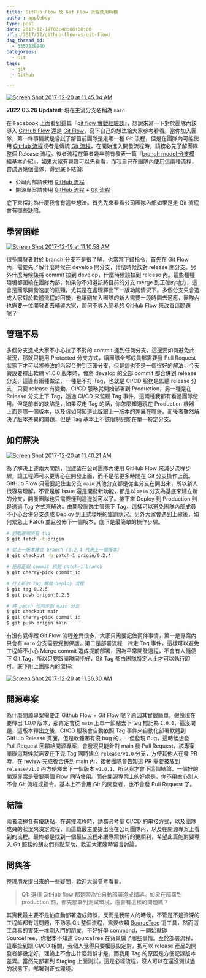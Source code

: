 ```yaml
---
title: GitHub Flow 及 Git Flow 流程使用時機
author: appleboy
type: post
date: 2017-12-19T03:48:08+00:00
url: /2017/12/github-flow-vs-git-flow/
dsq_thread_id:
  - 6357828940
categories:
  - Git
tags:
  - git
  - Github

---
```

[<img src="https://i2.wp.com/farm5.staticflickr.com/4726/39143290882_877ebfcf8e_z.jpg?w=840&#038;ssl=1" alt="Screen Shot 2017-12-20 at 11.45.04 AM" data-recalc-dims="1" />][1]

**2022.03.26 Updated**: 現在主流分支名稱為 `main`

在 Facebook 上面看到這篇『[git flow 實戰經驗談][2]』，想說來寫一下對於團隊內該導入 [GitHub Flow][3] 還是 [Git Flow][4]，寫下自己的想法給大家參考看看。當你加入團隊，第一件事情就是嘗試了解目前團隊是走哪一種 Git 流程，但是在團隊內可能使用 [GitHub 流程][3]或者是傳統 [Git 流程][4]，在開始進入開發流程時，請務必先了解團隊整個 Release 流程。後者流程在筆者幾年前有發表一篇『[branch model 分支模組基本介紹][5]』，如果大家有興趣可以先看看，而我自己在團隊內使用這兩種流程，嘗試過幾個團隊，得到底下結論:

 * 公司內部請使用 [GitHub 流程][3]
 * 開源專案請使用 [GitHub 流程][3] + [Git 流程][4]

底下來探討為什麼我會有這些想法。首先先來看看公司團隊內部如果是走 Git 流程會有哪些缺陷。

<!--more-->

## 學習困難

[<img src="https://i2.wp.com/farm5.staticflickr.com/4600/39117139792_235d81dd9e_z.jpg?w=840&#038;ssl=1" alt="Screen Shot 2017-12-19 at 11.10.58 AM" data-recalc-dims="1" />][6]

很多開發者對於 branch 分支不是很了解，也常常下錯指令，首先在 Git Flow 內，需要先了解什麼時候在 develop 開分支，什麼時候該對 release 開分支。另外什麼時候該將 commit 拉到 develop，什麼時候該拉到 release 內。這些種種環境都圍繞在團隊內部，如果你不知道該將目前的分支 merge 到正確的地方，這會是團隊開發速度的瓶頸，尤其是在處理釋出下一版功能情況下。多個分支只會造成大家對於軟體流程的困擾，也讓剛加入團隊的新人需要一段時間去適應，團隊內也需要一位開發者去輔導大家，那何不導入簡易的 GitHub Flow 來改善這問題呢？

## 管理不易

多個分支造成大家不小心拉了不對的 commit 進到任何分支，這邊要如何避免此狀況，那就只能用 Protected 分支方式，讓團隊全部成員都需要發 Pull Request 狀態下才可以將修改的內容合併到正確分支，但是這也不是一個很好的解法，今天假設要釋出軟體 v1.0.0 版本時，會將 develop 的全部 commit 都合併到 release 分支，這邊有兩種做法，一種是不打 Tag，也就是 CI/CD 服務是監聽 release 分支，只要 release 有變動，CI/CD 服務就開始部署到 Production，另一種是在 Release 分支上下 Tag，透過 CI/CD 來監聽 Tag 事件，這兩種我都有看過團隊使用。但是前者的缺陷是，如果沒走 Tag 的話，你怎麼知道現在 Production 機器上面是哪一個版本，以及該如何知道此版跟上一版本的差異在哪邊。而後者雖然解決了版本差異的問題，但是 Tag 基本上不該限制只能在單一特定分支。

## 如何解決

[<img src="https://i1.wp.com/farm5.staticflickr.com/4734/38293804325_af60a2715e_o.png?w=840&#038;ssl=1" alt="Screen Shot 2017-12-20 at 11.40.21 AM" data-recalc-dims="1" />][7]

為了解決上述兩大問題，我建議在公司團隊內使用 GitHub Flow 來減少流程步驟，讓工程師可以更專心在開發上面，而不是花更多時間在 Git 分支操作上面。GitHub Flow 只需要記住主分支 `main` 其他分支都是從主分支在開出來，所以新人很容易理解，不管是解 Issue 還是開發新功能，都是以 `main` 分支為基底來建立新的分支，開發團隊也只需要懂到這邊就可以了。接下來 Deploy 到 Production 則是透過 Tag 方式來解決。由開發團隊主管來下 Tag，這樣可以避免團隊內部成員不小心合併分支造成 Deploy 到正式環境的錯誤狀況。另外大家會遇到上線後，如何緊急上 Patch 並且發佈下一個版本，底下是最簡單的操作步驟。

```bash
# 抓取遠端所有 tag
$ git fetch -t origin

# 從上一版本建立 branch (0.2.4 代表上一個版本)
$ git checkout -b patch-1 origin/0.2.4

# 把修正個 commit 抓到 patch-1 branch
$ git cherry-pick commit_id

# 打上新的 Tag 觸發 Deploy 流程
$ git tag 0.2.5
$ git push origin 0.2.5

# 將 patch 也同步到 main 分支
$ git checkout main
$ git cherry-pick commit_id
$ git push origin main
```

有沒有覺得跟 Git Flow 流程差異很多，大家只需要記住兩件事情，第一是專案內只會有 `main` 分支需要受到保護。第二是部署流程一律走 Tag 事件，這樣可以避免工程師不小心 Merge commit 造成提前部署，因為平常開發過程，不會有人隨便下 Git Tag，所以只要跟團隊同步好，Git Tag 都由團隊特定人士才可以執行即可。底下附上團隊內的流程:

[<img src="https://i0.wp.com/farm5.staticflickr.com/4588/38293694275_87406c7438_z.jpg?w=840&#038;ssl=1" alt="Screen Shot 2017-12-20 at 11.36.30 AM" data-recalc-dims="1" />][8]

## 開源專案

為什麼開源專案需要走 Github Flow + Git Flow 呢？原因其實很簡單，假設現在要釋出 1.0.0 版本，那肯定會從 `main` 上單一節點去下 tag 標記為 `1.0.0`，這沒問題，這版本釋出之後，CI/CD 服務會自動依照 Tag 事件來自動化部署軟體到 GitHub Release 頁面。但是軟體哪有沒 bug 的，一但發現 Bug，這時候想發 Pull Request 回饋給開源專案，會發現只能針對 main 發 Pull Request，該專案團隊這時候就需要在下完 Tag 同時建立 `release/v1.0` 分支，方便其他人在發 PR 時，在 review 完成後合併到 main 內，接著團隊會告知這 PR 需要被放到 `release/v1.0` 內方便釋出下一個版本 `v1.0.1`，所以我才會下這個結論，一個好的開源專案是需要兩個 Flow 同時使用。而在開源專案上的好處是，你不用擔心別人不會 Git 流程或指令。基本上不會用 Git 的開發者，也不會發 Pull Request 了。

## 結論

兩者流程各有優缺點，在選擇流程時，請務必考量 CI/CD 的串接方式，以及團隊成員的狀況來決定流程，而這篇最主要提出我在公司團隊內，以及在開源專案上看到的流程。最終都是找到一個最佳流程來讓專案執行的更順利，希望此篇能對要導入 Git 服務的朋友們有點幫助。歡迎大家隨時留言討論。

## 問與答

整理朋友提出來的一些疑問，歡迎大家參考看看。

> Q1: 選擇 GitHub flow 都是因為怕自動部署造成錯誤。如果在部署到 production 前，都先部署到測試環境，還會有這樣的問題嗎？

其實我最主要不是怕自動部署造成錯誤，反而是我帶人的時候，不管是不是資深的工程師都有這問題，不熟悉 Git 整個流程，需要依賴 [SourceTree][9] 這工具，然而這工具真的害死一堆剛入門的朋友，不好好學 command，一開始就碰 SourceTree，你根本不知道 SourceTree 在背景做了哪些事情。至於部署流程，這牽扯到跟 CI/CD 相關，我個人覺得只要權限設定對，把可以 release 產品的開發者都設定好，理論上不會出什麼錯誤才是。而我用 Tag 的原因是方便記錄版本差異。當然先部署到 Staging 上面測試，這是必經流程，沒人可以在還沒測試過的狀態下，部署到正式環境。

 [1]: https://www.flickr.com/photos/appleboy/39143290882/in/dateposted-public/ "Screen Shot 2017-12-20 at 11.45.04 AM"
 [2]: http://blog.hellojcc.tw/2017/12/14/the-flaw-of-git-flow/
 [3]: https://guides.github.com/introduction/flow/
 [4]: http://nvie.com/posts/a-successful-git-branching-model/
 [5]: https://blog.wu-boy.com/2011/03/git-%E7%89%88%E6%9C%AC%E6%8E%A7%E5%88%B6-branch-model-%E5%88%86%E6%94%AF%E6%A8%A1%E7%B5%84%E5%9F%BA%E6%9C%AC%E4%BB%8B%E7%B4%B9/
 [6]: https://www.flickr.com/photos/appleboy/39117139792/in/dateposted-public/ "Screen Shot 2017-12-19 at 11.10.58 AM"
 [7]: https://www.flickr.com/photos/appleboy/38293804325/in/dateposted-public/ "Screen Shot 2017-12-20 at 11.40.21 AM"
 [8]: https://www.flickr.com/photos/appleboy/38293694275/in/dateposted-public/ "Screen Shot 2017-12-20 at 11.36.30 AM"
 [9]: https://www.sourcetreeapp.com/
